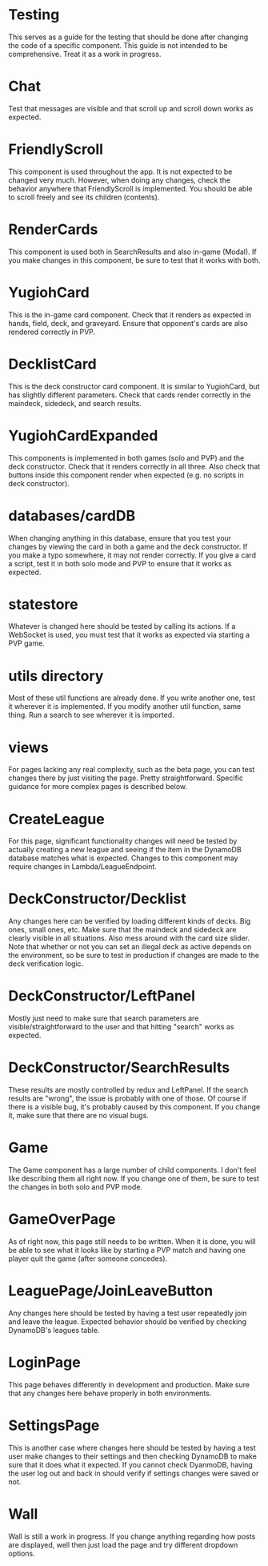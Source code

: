 # Testing

This serves as a guide for the testing that should be done after changing the code of a specific component. This guide is not intended to be comprehensive. Treat it as a work in progress.

# Chat

Test that messages are visible and that scroll up and scroll down works as expected.

# FriendlyScroll

This component is used throughout the app. It is not expected to be changed very much. However, when doing any changes, check the behavior anywhere that FriendlyScroll is implemented. You should be able to scroll freely and see its children (contents).

# RenderCards

This component is used both in SearchResults and also in-game (Modal). If you make changes in this component, be sure to test that it works with both.

# YugiohCard

This is the in-game card component. Check that it renders as expected in hands, field, deck, and graveyard. Ensure that opponent's cards are also rendered correctly in PVP.

# DecklistCard

This is the deck constructor card component. It is similar to YugiohCard, but has slightly different parameters. Check that cards render correctly in the maindeck, sidedeck, and search results.

# YugiohCardExpanded

This components is implemented in both games (solo and PVP) and the deck constructor. Check that it renders correctly in all three. Also check that buttons inside this component render when expected (e.g. no scripts in deck constructor).

# databases/cardDB

When changing anything in this database, ensure that you test your changes by viewing the card in both a game and the deck constructor. If you make a typo somewhere, it may not render correctly. If you give a card a script, test it in both solo mode and PVP to ensure that it works as expected.

# statestore

Whatever is changed here should be tested by calling its actions. If a WebSocket is used, you must test that it works as expected via starting a PVP game.

# utils directory

Most of these util functions are already done. If you write another one, test it wherever it is implemented. If you modify another util function, same thing. Run a search to see wherever it is imported.

# views

For pages lacking any real complexity, such as the beta page, you can test changes there by just visiting the page. Pretty straightforward. Specific guidance for more complex pages is described below.

# CreateLeague

For this page, significant functionality changes will need be tested by actually creating a new league and seeing if the item in the DynamoDB database matches what is expected. Changes to this component may require changes in Lambda/LeagueEndpoint.

# DeckConstructor/Decklist

Any changes here can be verified by loading different kinds of decks. Big ones, small ones, etc. Make sure that the maindeck and sidedeck are clearly visible in all situations. Also mess around with the card size slider. Note that whether or not you can set an illegal deck as active depends on the environment, so be sure to test in production if changes are made to the deck verification logic.

# DeckConstructor/LeftPanel

Mostly just need to make sure that search parameters are visible/straightforward to the user and that hitting "search" works as expected.

# DeckConstructor/SearchResults

These results are mostly controlled by redux and LeftPanel. If the search results are "wrong", the issue is probably with one of those. Of course if there is a visible bug, it's probably caused by this component. If you change it, make sure that there are no visual bugs.

# Game

The Game component has a large number of child components. I don't feel like describing them all right now. If you change one of them, be sure to test the changes in both solo and PVP mode.

# GameOverPage

As of right now, this page still needs to be written. When it is done, you will be able to see what it looks like by starting a PVP match and having one player quit the game (after someone concedes).

# LeaguePage/JoinLeaveButton

Any changes here should be tested by having a test user repeatedly join and leave the league. Expected behavior should be verified by checking DynamoDB's leagues table.

# LoginPage

This page behaves differently in development and production. Make sure that any changes here behave properly in both environments.

# SettingsPage

This is another case where changes here should be tested by having a test user make changes to their settings and then checking DynamoDB to make sure that it does what it expected. If you cannot check DyanmoDB, having the user log out and back in should verify if settings changes were saved or not.

# Wall

Wall is still a work in progress. If you change anything regarding how posts are displayed, well then just load the page and try different dropdown options.
